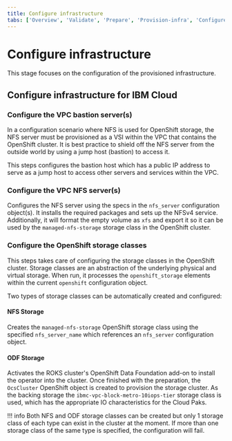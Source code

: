 ```yaml
---
title: Configure infrastructure
tabs: ['Overview', 'Validate', 'Prepare', 'Provision-infra', 'Configure-infra', 'Install-cloud-pak', 'Configure-cloud-pak', 'Deploy-assets', 'Smoke-tests']
---
```


# Configure infrastructure

This stage focuses on the configuration of the provisioned infrastructure.

## Configure infrastructure for IBM Cloud

### Configure the VPC bastion server(s)
In a configuration scenario where NFS is used for OpenShift storage, the NFS server must be provisioned as a VSI within the VPC that contains the OpenShift cluster. It is best practice to shield off the NFS server from the outside world by using a jump host (bastion) to access it.

This steps configures the bastion host which has a public IP address to serve as a jump host to access other servers and services within the VPC.

### Configure the VPC NFS server(s)
Configures the NFS server using the specs in the `nfs_server` configuration object(s). It installs the required packages and sets up the NFSv4 service. Additionally, it will format the empty volume as `xfs` and export it so it can be used by the `managed-nfs-storage` storage class in the OpenShift cluster.

### Configure the OpenShift storage classes
This steps takes care of configuring the storage classes in the OpenShift cluster. Storage classes are an abstraction of the underlying physical and virtual storage. When run, it processes the `openshift_storage` elements within the current `openshift` configuration object.

Two types of storage classes can be automatically created and configured:

#### NFS Storage
Creates the `managed-nfs-storage` OpenShift storage class using the specified `nfs_server_name` which references an `nfs_server` configuration object.

#### ODF Storage
Activates the ROKS cluster's OpenShift Data Foundation add-on to install the operator into the cluster. Once finished with the preparation, the `OcsCluster` OpenShift object is created to provision the storage cluster. As the backing storage the `ibmc-vpc-block-metro-10iops-tier` storage class is used, which has the appropriate IO characteristics for the Cloud Paks.

!!! info
    Both NFS and ODF storage classes can be created but only 1 storage class of each type can exist in the cluster at the moment. If more than one storage class of the same type is specified, the configuration will fail.